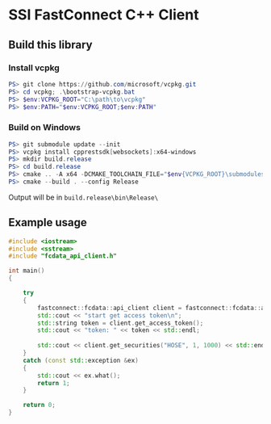 # SSI FastConnect C++ Client



## Build this library

### Install vcpkg
```powershell
PS> git clone https://github.com/microsoft/vcpkg.git
PS> cd vcpkg; .\bootstrap-vcpkg.bat
PS> $env:VCPKG_ROOT="C:\path\to\vcpkg"
PS> $env:PATH="$env:VCPKG_ROOT;$env:PATH"
```

### Build on Windows ###
```powershell
PS> git submodule update --init
PS> vcpkg install cpprestsdk[websockets]:x64-windows
PS> mkdir build.release
PS> cd build.release
PS> cmake .. -A x64 -DCMAKE_TOOLCHAIN_FILE="$env{VCPKG_ROOT}\submodules\vcpkg\scripts\buildsystems\vcpkg.cmake" -DCMAKE_BUILD_TYPE=Release -DUSE_CPPRESTSDK=true
PS> cmake --build . --config Release
```
Output will be in `build.release\bin\Release\`


## Example usage

```cpp
#include <iostream>
#include <sstream>
#include "fcdata_api_client.h"

int main()
{

	try
	{
		fastconnect::fcdata::api_client client = fastconnect::fcdata::api_client::create("https://fc-dataapi.ssi.com.vn/", "", "");
		std::cout << "start get access token\n";
		std::string token = client.get_access_token();
		std::cout << "token: " << token << std::endl;
		
		std::cout << client.get_securities("HOSE", 1, 1000) << std::endl;
	}
	catch (const std::exception &ex)
	{
		std::cout << ex.what();
		return 1;
	}

	return 0;
}

```

